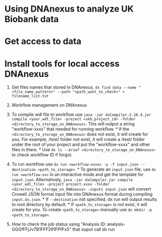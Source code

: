 # Using DNAnexus to analyze UK Biobank data

# Get access to data

# Install tools for local access DNAnexus

1. Get files names that stored in DNAnexus, `dx find data --name "<file_name_pattern>" --path "<path_want_to_check>" > filename_list.txt`

2. Workflow management on DNAnexus
  1. To compile wdl file to workflow use `java -jar dxCompiler-2.10.4.jar compile <your_wdl_file> -project <ukb_project_id> -folder <directory_to_storage_on_DNAnexus>`. This will output a string "workflow-xxxx" that needed for running workflow. 
    * If the `<directory_to_storage_on_DNAnexus>` does not exist, it will create for you. For example, /test/ folder not exist, it will create a /test/ folder under the root of your project and put the "workflow-xxxx" and other files in there.
    * Use `dx ls --brief <directory_to_storage_on_DNAnexus>` to check workflow ID if forgot.
  2. To run workflow use `dx run <workflow-xxxx> -y -f input.json --destination <path_to_storage>`.
    * To generate an `input.json` file, use `dx run <workflow-xx>` in an interactive mode and get the template for `input.json`. Alternatively, `java -jar dxCompiler.jar compile <your_wdl_file> -project project-xxxx -folder <directory_to_storage_on_DNAnexus> -inputs input.json` will convert Crowell JSON format input file into DNAnexus format during compiling `input.dx.json`.
    * If `--destination` not specified, dx run will output results to root directory by default.
    * If `<path_to_storage>` is not exist, it will create for you. To create `<path_to_storage>` manually use `dx mkdir -p <path_to_storage>`.
  4. How to check the job status using "Analysis ID: analysis-GGGfFFjJv7B1FFF291FPfFx5" that ouput call dx run
